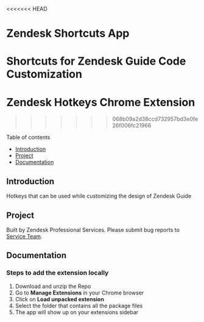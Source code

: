 <<<<<<< HEAD
# Zendesk Shortcuts App
Shortcuts for Zendesk Guide Code Customization
=======
# Zendesk Hotkeys Chrome Extension
>>>>>>> 068b09a2d38ccd732957bd3e0fe26f006fc21966

Table of contents
- [Introduction](#introduction)
- [Project](#project)
- [Documentation](#documentation)

## Introduction
Hotkeys that can be used while customizing the design of Zendesk Guide

## Project
Built by Zendesk Professional Services. Please submit bug reports to [Service Team](services@zendesk.com).

## Documentation
### Steps to add the extension locally
1. Download and unzip the Repo
2. Go to **Manage Extensions** in your Chrome browser
3. Click on **Load unpacked extension**
4. Select the folder that contains all the package files
5. The app will show up on your extensions sidebar
